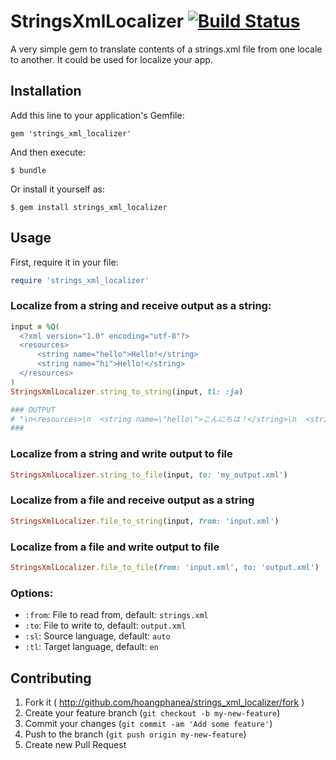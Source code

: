 # StringsXmlLocalizer [<img src="https://travis-ci.org/hoangphanea/strings_xml_localizer.svg" alt="Build Status" />](https://travis-ci.org/hoangphanea/strings_xml_localizer)

A very simple gem to translate contents of a strings.xml file from one locale to another. It could be used for localize your app.

## Installation

Add this line to your application's Gemfile:

    gem 'strings_xml_localizer'

And then execute:

    $ bundle

Or install it yourself as:

    $ gem install strings_xml_localizer

## Usage

First, require it in your file:

```ruby
require 'strings_xml_localizer'
```

### Localize from a string and receive output as a string:

```ruby
input = %Q(
  <?xml version="1.0" encoding="utf-8"?>
  <resources>
      <string name="hello">Hello!</string>
      <string name="hi">Hello!</string>
  </resources>
)
StringsXmlLocalizer.string_to_string(input, tl: :ja)

### OUTPUT
# "\n<resources>\n  <string name=\"hello\">こんにちは！</string>\n  <string name=\"hi\">こんにちは！</string>\n</resources>\n"
###
```

### Localize from a string and write output to file

```ruby
StringsXmlLocalizer.string_to_file(input, to: 'my_output.xml')
```

### Localize from a file and receive output as a string

```ruby
StringsXmlLocalizer.file_to_string(input, from: 'input.xml')
```

### Localize from a file and write output to file

```ruby
StringsXmlLocalizer.file_to_file(from: 'input.xml', to: 'output.xml')
```

### Options:
- `:from`: File to read from, default: `strings.xml`
- `:to`: File to write to, default: `output.xml`
- `:sl`: Source language, default: `auto`
- `:tl`: Target language, default: `en`

## Contributing

1. Fork it ( http://github.com/hoangphanea/strings_xml_localizer/fork )
2. Create your feature branch (`git checkout -b my-new-feature`)
3. Commit your changes (`git commit -am 'Add some feature'`)
4. Push to the branch (`git push origin my-new-feature`)
5. Create new Pull Request
